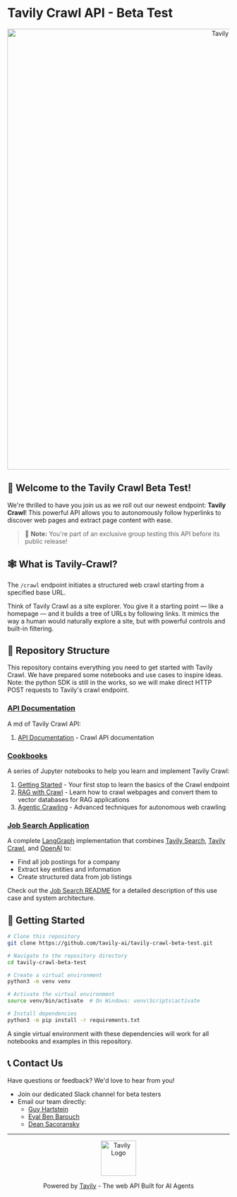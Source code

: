# Tavily Crawl API - Beta Test

<div align="center">
  <img src="assets/Banner.png" alt="Tavily Banner" width="1000"/>
</div>

## 👋 Welcome to the Tavily Crawl Beta Test!

We're thrilled to have you join us as we roll out our newest endpoint: **Tavily Crawl**! This powerful API allows you to autonomously follow hyperlinks to discover web pages and extract page content with ease.

> 🚀 **Note:** You're part of an exclusive group testing this API before its public release!


## 🕸️ What is Tavily-Crawl?

The `/crawl` endpoint initiates a structured web crawl starting from a specified base URL. 

Think of Tavily Crawl as a site explorer. You give it a starting point — like a homepage — and it builds a tree of URLs by following links. It mimics the way a human would naturally explore a site, but with powerful controls and built-in filtering.



## 📂 Repository Structure

This repository contains everything you need to get started with Tavily Crawl. We have prepared some notebooks and use cases to inspire ideas. Note: the python SDK is still in the works, so we will make direct HTTP POST requests to Tavily's crawl endpoint.

### [API Documentation](./docs)
A md of Tavily Crawl API:

1. [API Documentation](./docs/crawl_api.md) - Crawl API documentation

### [Cookbooks](./cookbooks)
A series of Jupyter notebooks to help you learn and implement Tavily Crawl:

1. [Getting Started](./cookbooks/getting-started.ipynb) - Your first stop to learn the basics of the Crawl endpoint
2. [RAG with Crawl](./cookbooks/crawl-rag.ipynb) - Learn how to crawl webpages and convert them to vector databases for RAG applications
3. [Agentic Crawling](./cookbooks/agentic-crawl.ipynb) - Advanced techniques for autonomous web crawling

### [Job Search Application](./job_search)
A complete [LangGraph](https://github.com/langchain-ai/langgraph) implementation that combines [Tavily Search](https://docs.tavily.com/docs/tavily-api/search), [Tavily Crawl](https://docs.tavily.com/docs/tavily-api/crawl), and [OpenAI](https://openai.com/) to:
- Find all job postings for a company
- Extract key entities and information
- Create structured data from job listings

Check out the [Job Search README](./job_search/README.md) for a detailed description of this use case and system architecture.


## 🚀 Getting Started

```bash
# Clone this repository
git clone https://github.com/tavily-ai/tavily-crawl-beta-test.git

# Navigate to the repository directory
cd tavily-crawl-beta-test

# Create a virtual environment
python3 -m venv venv

# Activate the virtual environment
source venv/bin/activate  # On Windows: venv\Scripts\activate

# Install dependencies
python3 -m pip install -r requirements.txt
```

A single virtual environment with these dependencies will work for all notebooks and examples in this repository. 

## 📞 Contact Us

Have questions or feedback? We'd love to hear from you!

- Join our dedicated Slack channel for beta testers
- Email our team directly:
  - [Guy Hartstein](mailto:guyh@tavily.com)
  - [Eyal Ben Barouch](mailto:eyal@tavily.com)
  - [Dean Sacoransky](mailto:deansa@tavily.com)

---

<div align="center">
  <img src="assets/logo_circle.png" alt="Tavily Logo" width="80"/>
  <p>Powered by <a href="https://tavily.com">Tavily</a> - The web API Built for AI Agents</p>
</div>
